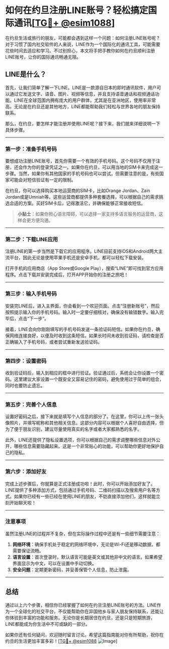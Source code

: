 # 如何在约旦注册LINE账号？轻松搞定国际通讯[[TG💪+ @esim1088](https://t.me/s/esim1088)]

在约旦生活或旅行的朋友，可能都会遇到这样一个问题：如何注册LINE账号呢？对于习惯了国内社交软件的人来说，LINE作为一个国际化的通讯工具，可能需要花些时间去适应和学习。不过别担心，本文将手把手教你如何在约旦顺利注册LINE账号，让你的国际通讯畅通无阻。

## LINE是什么？

首先，让我们简单了解一下LINE。LINE是一款源自日本的即时通讯软件，用户可以通过它发送文字、语音、图片、视频等信息，并且支持语音通话和视频通话功能。LINE在全球范围内拥有庞大的用户群体，尤其是在亚洲地区，使用率非常高。无论是在约旦还是其他地方，LINE都能帮助我们轻松与世界各地的朋友保持联系。

那么，在约旦，要怎样才能注册并使用LINE呢？接下来，我们就来详细说明一下具体步骤。

---

### 第一步：准备手机号码

要想成功注册LINE账号，首先你需要一个有效的手机号码。这个号码不仅用于注册，还会作为你的登录凭证之一。如果你在约旦，可以用当地的SIM卡来完成这一步骤。当然，如果你有其他国家的手机号码也可以尝试，但需要注意的是，有些国家可能会对短信验证有一定的限制。

在约旦，你可以选择购买本地运营商的SIM卡，比如Orange Jordan、Zain Jordan或是Umniah等。这些运营商都提供多种套餐选择，可以根据自己的需求挑选合适的方案。买好SIM卡后，记得激活它，并确保能够正常接收短信。

> **小贴士**：如果你担心语言障碍，可以选择一家支持多语言服务的运营商，这样会更方便沟通。

---

### 第二步：下载LINE应用

注册LINE的第一步当然是下载它的应用程序。LINE目前支持iOS和Android两大主流平台，因此无论是使用苹果手机还是安卓手机，都可以轻松下载安装。

打开手机的应用商店（App Store或Google Play），搜索“LINE”即可找到官方应用程序。点击下载并安装完成后，打开APP开始你的注册之旅吧！

---

### 第三步：输入手机号码

安装完LINE后，进入主界面，你会看到一个欢迎页面。点击“注册新账号”，然后按照提示输入你的手机号码。输入时一定要仔细核对，确保没有输错数字。输入完毕后，点击“下一步”。

接着，LINE会向你刚刚填写的手机号码发送一条验证码短信。如果你在约旦，确保网络连接良好，以便及时收到这条短信。如果长时间未收到验证码，请检查是否正确输入了手机号码，或者尝试重新发送验证码。

---

### 第四步：设置密码

收到验证码后，输入到相应的框中进行验证。验证通过后，系统会让你设置一个密码。这里建议大家设置一个既安全又容易记住的密码，避免使用过于简单的组合，同时也要防止遗忘。

---

### 第五步：完善个人信息

设置好密码之后，接下来就是填写个人信息的部分了。在这里，你可以上传一张头像照片，并填写昵称和其他相关信息。这部分内容可以根据个人喜好自由选择，但为了便于朋友识别，建议尽量使用真实的名字或者大家都熟悉的名字。

此外，LINE还提供了隐私设置选项，你可以根据自己的需求调整哪些信息对外公开，哪些信息需要隐藏起来。这是一个非常贴心的功能，可以帮助你更好地保护自己的隐私。

---

### 第六步：添加好友

完成上述步骤后，你就算是正式注册成功啦！此时，你可以开始添加好友了。LINE提供了多种添加方式，包括通过手机号码、二维码扫描以及搜索用户名等方式。如果你已经有一些已经在使用LINE的朋友，不妨直接添加他们，这样就能立刻开始聊天啦！

---

### 注意事项

虽然注册LINE的过程并不复杂，但在实际操作过程中还是有一些细节需要注意：

1. **网络环境**：确保手机处于稳定的网络环境中，无论是Wi-Fi还是移动数据，都需要保证流畅。
2. **语言设置**：首次登录时，默认语言可能是英文或其他非中文的语言。如果希望界面显示为中文，可以在设置中手动切换。
3. **安全问题**：定期更新密码，并妥善保管个人信息，防止泄露。

---

## 总结

通过以上六个步骤，相信你已经掌握了如何在约旦注册LINE账号的方法。LINE作为一个全球化的社交平台，不仅能帮助你在异国他乡与家人朋友保持联系，还能让你体验到丰富的功能和服务。无论你是长期居住在约旦，还是只是短期旅游，LINE都能成为你生活中不可或缺的一部分。

如果你还有任何疑问，欢迎随时留言讨论。希望这篇指南能对你有所帮助，祝你在约旦的生活更加丰富多彩！[[TG💪+ @esim1088](https://t.me/s/esim1088) ![Image](https://i.postimg.cc/4NQfJmqS/Snipaste-2025-05-13-00-14-12.png)]